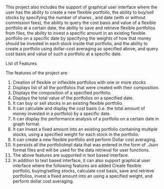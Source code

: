 This project also includes the support of graphical user interface where the user has
the ability to create a new flexible portfolio, the ability to buy/sell stocks by specifying the
number of shares , and date (with or without commission fees), the ability to query the cost basis
and value of a flexible portfolio at a certain date, the ability to save and retrieve flexible
portfolios from files, the ability to invest a specific amount in an existing flexible portfolio 
on a specific date by specifying the weights of how that money should be invested in each stock
inside that portfolio, and the ability to create a portfolio using dollar-cost averaging as 
specified above, and query cost basis and value of such a portfolio at a specific date.

List of Features

The features of the project are:
1. Creation of flexible or inflexible portfolios with one or more stocks
2. Displays list of all the portfolios that were created with their composition.
3. Displays the composition of a specified portfolio.
4. Displays the total value of the portfolios on a specified date.
5. It can buy or sell stocks in an existing flexible portfolio.
6. It can calculate and display the cost basis (i.e. the total amount of money invested in a portfolio) by a specific date.
7. It can display the performance analysis of a portfolio on a certain date in graph format.
8. It can Invest a fixed amount into an existing portfolio containing multiple stocks, using a specified weight for each stock in the portfolio.
9. It can create a new flexible portfolio and perform Dollar cost averaging.
10. It persists all the portfolioImpl data that was entered in the form of .Json format files and will be used for the data retrieval for user functions.
11. The above features are supported in text based interface.
12. In addition to text based interface, it can also support graphical user interface where the following features are added
    Create flexible portfolio, buying/selling stocks, calculate cost basis, save and retrieve portfolios, invest a fixed amount into an using a specified weight, and  perform dollar cost averaging.
